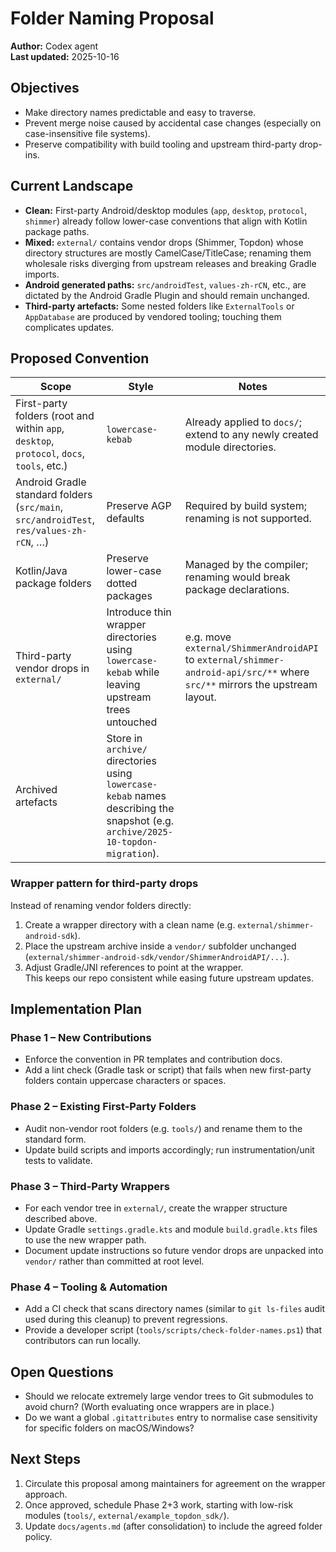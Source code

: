 # Folder Naming Proposal

**Author:** Codex agent  
**Last updated:** 2025-10-16

## Objectives
- Make directory names predictable and easy to traverse.
- Prevent merge noise caused by accidental case changes (especially on case-insensitive file systems).
- Preserve compatibility with build tooling and upstream third-party drop-ins.

## Current Landscape
- **Clean:** First-party Android/desktop modules (`app`, `desktop`, `protocol`, `shimmer`) already follow lower-case conventions that align with Kotlin package paths.
- **Mixed:** `external/` contains vendor drops (Shimmer, Topdon) whose directory structures are mostly CamelCase/TitleCase; renaming them wholesale risks diverging from upstream releases and breaking Gradle imports.
- **Android generated paths:** `src/androidTest`, `values-zh-rCN`, etc., are dictated by the Android Gradle Plugin and should remain unchanged.
- **Third-party artefacts:** Some nested folders like `ExternalTools` or `AppDatabase` are produced by vendored tooling; touching them complicates updates.

## Proposed Convention

| Scope | Style | Notes |
| --- | --- | --- |
| First-party folders (root and within `app`, `desktop`, `protocol`, `docs`, `tools`, etc.) | `lowercase-kebab` | Already applied to `docs/`; extend to any newly created module directories. |
| Android Gradle standard folders (`src/main`, `src/androidTest`, `res/values-zh-rCN`, …) | Preserve AGP defaults | Required by build system; renaming is not supported. |
| Kotlin/Java package folders | Preserve lower-case dotted packages | Managed by the compiler; renaming would break package declarations. |
| Third-party vendor drops in `external/` | Introduce thin wrapper directories using `lowercase-kebab` while leaving upstream trees untouched | e.g. move `external/ShimmerAndroidAPI` to `external/shimmer-android-api/src/**` where `src/**` mirrors the upstream layout. |
| Archived artefacts | Store in `archive/` directories using `lowercase-kebab` names describing the snapshot (e.g. `archive/2025-10-topdon-migration`). |

### Wrapper pattern for third-party drops
Instead of renaming vendor folders directly:
1. Create a wrapper directory with a clean name (e.g. `external/shimmer-android-sdk`).
2. Place the upstream archive inside a `vendor/` subfolder unchanged (`external/shimmer-android-sdk/vendor/ShimmerAndroidAPI/...`).
3. Adjust Gradle/JNI references to point at the wrapper.  
This keeps our repo consistent while easing future upstream updates.

## Implementation Plan

### Phase 1 – New Contributions
- Enforce the convention in PR templates and contribution docs.
- Add a lint check (Gradle task or script) that fails when new first-party folders contain uppercase characters or spaces.

### Phase 2 – Existing First-Party Folders
- Audit non-vendor root folders (e.g. `tools/`) and rename them to the standard form.
- Update build scripts and imports accordingly; run instrumentation/unit tests to validate.

### Phase 3 – Third-Party Wrappers
- For each vendor tree in `external/`, create the wrapper structure described above.
- Update Gradle `settings.gradle.kts` and module `build.gradle.kts` files to use the new wrapper path.
- Document update instructions so future vendor drops are unpacked into `vendor/` rather than committed at root level.

### Phase 4 – Tooling & Automation
- Add a CI check that scans directory names (similar to `git ls-files` audit used during this cleanup) to prevent regressions.
- Provide a developer script (`tools/scripts/check-folder-names.ps1`) that contributors can run locally.

## Open Questions
- Should we relocate extremely large vendor trees to Git submodules to avoid churn? (Worth evaluating once wrappers are in place.)
- Do we want a global `.gitattributes` entry to normalise case sensitivity for specific folders on macOS/Windows?

## Next Steps
1. Circulate this proposal among maintainers for agreement on the wrapper approach.
2. Once approved, schedule Phase 2+3 work, starting with low-risk modules (`tools/`, `external/example_topdon_sdk/`).
3. Update `docs/agents.md` (after consolidation) to include the agreed folder policy.
